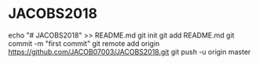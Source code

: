 # JACOBS2018
echo "# JACOBS2018" >> README.md
git init
git add README.md
git commit -m "first commit"
git remote add origin https://github.com/JACOB07003/JACOBS2018.git
git push -u origin master

